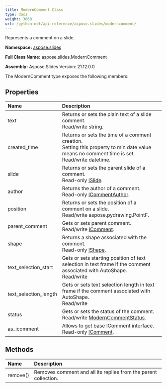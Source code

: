 ```yaml
---
title: ModernComment Class
type: docs
weight: 3060
url: /python-net/api-reference/aspose.slides/moderncomment/
---
```


Represents a comment on a slide.

**Namespace:** [aspose.slides](/slides/python-net/api-reference/aspose.slides/)

**Full Class Name:** aspose.slides.ModernComment

**Assembly:**  Aspose.Slides Version: 21.12.0.0

The ModernComment type exposes the following members:
## **Properties**
|**Name**|**Description**|
| :- | :- |
|text|Returns or sets the plain text of a slide comment.<br/>            Read/write string.|
|created_time|Returns or sets the time of a comment creation.<br/>            Setting this property to min date value means no comment time is set.<br/>            Read/write datetime.|
|slide|Returns or sets the parent slide of a comment.<br/>            Read-only [ISlide](/python-net/api-reference/aspose.slides/islide/).|
|author|Returns the author of a comment.<br/>            Read-only [ICommentAuthor](/python-net/api-reference/aspose.slides/icommentauthor/).|
|position|Returns or sets the position of a comment on a slide.<br/>            Read/write aspose.pydrawing.PointF.|
|parent_comment|Gets or sets parent comment.<br/>            Read/write [IComment](/python-net/api-reference/aspose.slides/icomment/).|
|shape|Returns a shape associated with the comment.<br/>            Read-only [IShape](/python-net/api-reference/aspose.slides/ishape/).|
|text_selection_start|Gets or sets starting position of text selection in text frame if the comment associated with AutoShape.<br/>            Read/write|
|text_selection_length|Gets or sets text selection length in text frame if the comment associated with AutoShape.<br/>            Read/write|
|status|Gets or sets the status of the comment.<br/>            Read/write [ModernCommentStatus](/python-net/api-reference/aspose.slides/moderncommentstatus/).|
|as_icomment|Allows to get base IComment interface.<br/>            Read-only [IComment](/python-net/api-reference/aspose.slides/icomment/).|
## **Methods**
|**Name**|**Description**|
| :- | :- |
|remove()|Removes comment and all its replies from the parent collection.|
